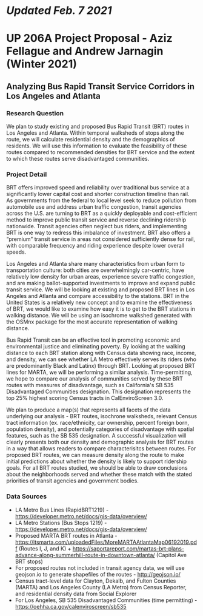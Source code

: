 # ***Updated Feb. 7 2021***
# UP 206A Project Proposal - Aziz Fellague and Andrew Jarnagin (Winter 2021)
## Analyzing Bus Rapid Transit Service Corridors in Los Angeles and Atlanta
### Research Question
We plan to study existing and proposed Bus Rapid Transit (BRT) routes in Los Angeles and Atlanta. Within temporal walksheds of stops along the route, we will calculate residential density and the demographics of residents. We will use this information to evaluate the feasibility of these routes compared to recommended densities for BRT service and the extent to which these routes serve disadvantaged communities.

### Project Detail
BRT offers improved speed and reliability over traditional bus service at a significantly lower capital cost and shorter construction timeline than rail. As governments from the federal to local level seek to reduce pollution from automobile use and address urban traffic congestion, transit agencies across the U.S. are turning to BRT as a quickly deployable and cost-efficient method to improve public transit service and reverse declining ridership nationwide. Transit agencies often neglect bus riders, and implementing BRT is one way to redress this imbalance of investment. BRT also offers a “premium” transit service in areas not considered sufficiently dense for rail, with comparable frequency and riding experience despite lower overall speeds.

Los Angeles and Atlanta share many characteristics from urban form to transportation culture: both cities are overwhelmingly car-centric, have relatively low density for urban areas, experience severe traffic congestion, and are making ballot-supported investments to improve and expand public transit service. We will be looking at existing and proposed BRT lines in Los Angeles and Atlanta and compare accessibility to the stations. BRT in the United States is a relatively new concept and to examine the effectiveness of BRT, we would like to examine how easy it is to get to the BRT stations in walking distance. We will be using an isochrome walkshed generated with the OSMnx package for the most accurate representation of walking distance. 

Bus Rapid Transit can be an effective tool in promoting economic and environmental justice and eliminating poverty. By looking at the walking distance to each BRT station along with Census data showing race, income, and density, we can see whether LA Metro effectively serves its riders (who are predominantly Black and Latinx) through BRT. Looking at proposed BRT lines for MARTA, we will be performing a similar analysis. Time-permitting, we hope to compare our analysis of communities served by these BRT routes with measures of disadvantage, such as California's SB 535 Disadvantaged Communities designation. This designation represents the top 25% highest scoring Census tracts in CalEnviroScreen 3.0.

We plan to produce a map(s) that represents all facets of the data underlying our analysis - BRT routes, isochrone walksheds, relevant Census tract information (ex. race/ethnicity, car ownership, percent foreign born, population density), and potentially categories of disadvantage with spatial features, such as the SB 535 designation. A successful visualization will clearly presents both our density and demographic analysis for BRT routes in a way that allows readers to compare characterisitcs between routes. For proposed BRT routes, we can measure density along the route to make initial predictions about whether the density is likely to support ridership goals. For all BRT routes studied, we should be able to draw conclusions about the neighborhoods served and whether these match with the stated priorities of transit agencies and government bodies.


### Data Sources
* LA Metro Bus Lines (RapidBRT1219) -  https://developer.metro.net/docs/gis-data/overview/ 
* LA Metro Stations (Bus Stops 1219) - https://developer.metro.net/docs/gis-data/overview/ 
* Proposed MARTA BRT routes in Atlanta - https://itsmarta.com/uploadedFiles/MoreMARTAAtlantaMap06192019.pdf (Routes I, J, and K) + https://saportareport.com/martas-brt-plans-advance-along-summerhill-route-in-downtown-atlanta/ (Capitol Ave BRT stops)
* For proposed routes not included in transit agency data, we will use geojson.io to generate shapefiles of the routes - http://geojson.io/ 
* Census tract-level data for Clayton, Dekalb, and Fulton Counties (MARTA) and Los Angeles County (LA Metro) from Census Reporter, and residential density data from Social Explorer
* For Los Angeles, SB 535 Disadvantaged Communities (time permitting) - https://oehha.ca.gov/calenviroscreen/sb535
